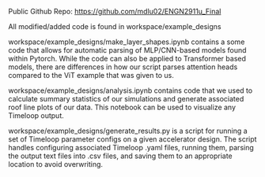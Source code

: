Public Github Repo: https://github.com/mdlu02/ENGN2911u_Final

All modified/added code is found in workspace/example_designs

workspace/example_designs/make_layer_shapes.ipynb contains a some code that allows for automatic parsing of MLP/CNN-based models found within Pytorch. While the code can also be applied to Transformer based models, there are differences in how our script parses attention heads compared to the ViT example that was given to us.

workspace/example_designs/analysis.ipynb contains code that we used to calculate summary statistics of our simulations and generate associated roof line plots of our data. This notebook can be used to visualize any Timeloop output.

workspace/example_designs/generate_results.py is a script for running a set of Timeloop parameter configs on a given accelerator design. The script handles configuring associated Timeloop .yaml files, running them, parsing the output text files into .csv files, and saving them to an appropriate location to avoid overwriting.